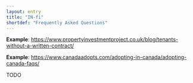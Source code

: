 ```yaml
---
layout: entry
title: "IN-fi"
shortdef: "Frequently Asked Questions"
---
```


**Example**: <https://www.propertyinvestmentproject.co.uk/blog/tenants-without-a-written-contract/>

**Example**: <https://www.canadaadopts.com/adopting-in-canada/adopting-canada-faqs/>

<!-- details -->

TODO
